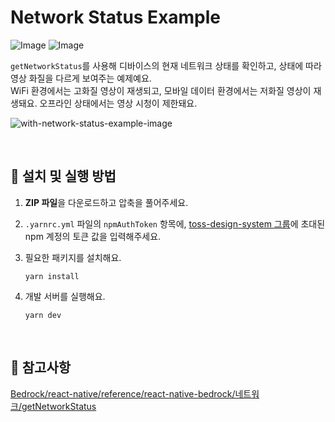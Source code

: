 # Network Status Example

![Image](https://github.com/user-attachments/assets/e3e87c6f-75f1-4ad8-9c0f-1a4a13666f9f)
![Image](https://github.com/user-attachments/assets/62eb3e4d-a6e1-493e-b76e-69bad926c2d8)

`getNetworkStatus`를 사용해 디바이스의 현재 네트워크 상태를 확인하고, 상태에 따라 영상 화질을 다르게 보여주는 예제예요.  
WiFi 환경에서는 고화질 영상이 재생되고, 모바일 데이터 환경에서는 저화질 영상이 재생돼요. 오프라인 상태에서는 영상 시청이 제한돼요.

![with-network-status-example-image](https://github.com/user-attachments/assets/a9900dc6-45ee-4085-a9d0-c5749a42ddae)

<br />

## 🚀 설치 및 실행 방법

1. **ZIP 파일**을 다운로드하고 압축을 풀어주세요.

2. `.yarnrc.yml` 파일의 `npmAuthToken` 항목에, [toss-design-system 그룹](https://tossmini-docs.toss.im/tds-react-native/setup-npm/)에 초대된 npm 계정의 토큰 값을 입력해주세요.

3. 필요한 패키지를 설치해요.

   ```
   yarn install
   ```

4. 개발 서버를 실행해요.

   ```
   yarn dev
   ```

<br />

## 📌 참고사항

[Bedrock/react-native/reference/react-native-bedrock/네트워크/getNetworkStatus](https://tossmini-docs.toss.im/react-native/reference/react-native-bedrock/%EB%84%A4%ED%8A%B8%EC%9B%8C%ED%81%AC/getNetworkStatus.html)
